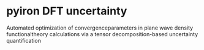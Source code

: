 # pyiron DFT uncertainty 
Automated optimization of convergenceparameters in plane wave density functionaltheory calculations via a tensor decomposition-based uncertainty quantification
